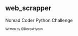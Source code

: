 ## web_scrapper   
   
Nomad Coder Python Challenge   
    
    
    
<sub><sup>Written by </sup><sup>@DeepxHyeon</sup></sub>